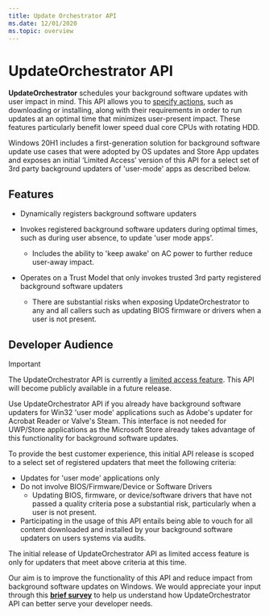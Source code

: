 ```yaml
---
title: Update Orchestrator API
ms.date: 12/01/2020
ms.topic: overview
---
```


# UpdateOrchestrator API

**UpdateOrchestrator** schedules your background software updates with user impact in mind. This API allows you to [specify actions](updateorchestratoractionkind.md), such as downloading or installing, along with their requirements in order to run updates at an optimal time that minimizes user-present impact. These features particularly benefit lower speed dual core CPUs with rotating HDD.

Windows 20H1 includes a first-generation solution for background software update use cases that were adopted by OS updates and Store App updates and exposes an initial ‘Limited Access’ version of this API for a select set of 3rd party background updaters of 'user-mode' apps as described below.

## Features

- Dynamically registers background software updaters
 
- Invokes registered background software updaters during optimal times, such as during user absence, to update 'user mode apps'.
    - Includes the ability to 'keep awake' on AC power to further reduce user-away impact.
 
- Operates on a Trust Model that only invokes trusted 3rd party registered background software updaters
    - There are substantial risks when exposing UpdateOrchestrator to any and all callers such as updating BIOS firmware or drivers when a user is not present.

## Developer Audience

> [!IMPORTANT]
> The UpdateOrchestrator API is currently a [limited access feature](/uwp/api/windows.applicationmodel.limitedaccessfeatures). This API will become publicly available in a future release.

Use UpdateOrchestrator API if you already have background software updaters for Win32 'user mode' applications such as Adobe's updater for Acrobat Reader or Valve's Steam. This interface is not needed for UWP/Store applications as the Microsoft Store already takes advantage of this functionality for background software updates.

To provide the best customer experience, this initial API release is scoped to a select set of registered updaters that meet the following criteria:

- Updates for 'user mode' applications only
- Do not involve BIOS/Firmware/Device or Software Drivers
    - Updating BIOS, firmware, or device/software drivers that have not passed a quality criteria pose a substantial risk, particularly when a user is not present. 
- Participating in the usage of this API entails being able to vouch for all content downloaded and installed by your background software updaters on users systems via audits. 

The initial release of UpdateOrchestrator API as limited access feature is only for updaters that meet above criteria at this time.

Our aim is to improve the functionality of this API and reduce impact from background software updates on Windows. We would appreciate your input through this [**brief survey**](https://aka.ms/UOAPISurvey) to help us understand how UpdateOrchestrator API can better serve your developer needs.

